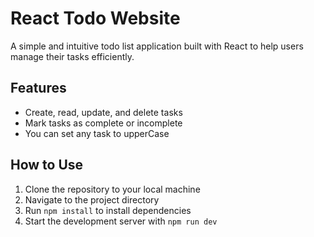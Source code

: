 # React Todo Website

A simple and intuitive todo list application built with React to help users manage their tasks efficiently.

## Features

- Create, read, update, and delete tasks
- Mark tasks as complete or incomplete
- You can set any task to upperCase

## How to Use

1. Clone the repository to your local machine
2. Navigate to the project directory
3. Run `npm install` to install dependencies
4. Start the development server with `npm run dev`
